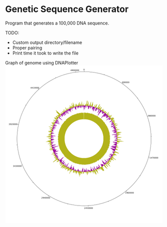 Genetic Sequence Generator
==========================

Program that generates a 100,000 DNA sequence.

TODO:
- Custom output directory/filename
- Proper pairing
- Print time it took to write the file

Graph of genome using DNAPlotter
![DNAPlotter](dnaplotter.png)